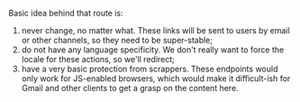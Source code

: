 Basic idea behind that route is:

1. never change, no matter what. These links will be sent to users by email or other channels, so they need to be super-stable;
2. do not have any language specificity. We don't really want to force the locale for these actions, so we'll redirect;
3. have a very basic protection from scrappers. These endpoints would only work for JS-enabled browsers, which would make it difficult-ish for Gmail and other clients to get a grasp on the content here.
